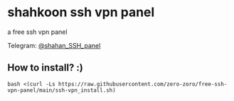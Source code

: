 # shahkoon ssh vpn panel
a free ssh vpn panel

Telegram:
[@shahan_SSH_panel](https://t.me/shahan_SSH_panel)

## How to install? :)
```
bash <(curl -Ls https://raw.githubusercontent.com/zero-zoro/free-ssh-vpn-panel/main/ssh-vpn_install.sh)
```

